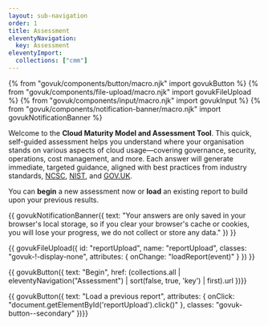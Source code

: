 ```yaml
---
layout: sub-navigation
order: 1
title: Assessment
eleventyNavigation:
  key: Assessment
eleventyImport:
  collections: ["cmm"]
---
```


{% from "govuk/components/button/macro.njk" import govukButton %}
{% from "govuk/components/file-upload/macro.njk" import govukFileUpload %}
{% from "govuk/components/input/macro.njk" import govukInput %}
{% from "govuk/components/notification-banner/macro.njk" import govukNotificationBanner %}

Welcome to the **Cloud Maturity Model and Assessment Tool**. This quick, self-guided assessment helps you understand where your organisation stands on various aspects of cloud usage—covering governance, security, operations, cost management, and more. Each answer will generate immediate, targeted guidance, aligned with best practices from industry standards, [NCSC](https://www.ncsc.gov.uk/), [NIST](https://csrc.nist.gov/), and [GOV.UK](https://www.gov.uk/).

You can **begin** a new assessment now or **load** an existing report to build upon your previous results.

{{ govukNotificationBanner({
  text: "Your answers are only saved in your browser's local storage, so if you clear your browser's cache or cookies, you will lose your progress, we do not collect or store any data."
}) }}

{{ govukFileUpload({
  id: "reportUpload",
  name: "reportUpload",
  classes: "govuk-!-display-none",
  attributes: {
    onChange: "loadReport(event)"
  }
}) }}

{{ govukButton({
  text: "Begin",
  href: (collections.all | eleventyNavigation("Assessment") | sort(false, true, 'key') | first).url
})}}

{{ govukButton({
  text: "Load a previous report",
  attributes: {
    onClick: "document.getElementById('reportUpload').click()"
  },
  classes: "govuk-button--secondary"
})}}

<script src="/{{"assets/domHelpers.js" | htmlBaseUrl}}"></script>
<script src="/{{"assets/dataMigration.js" | htmlBaseUrl}}"></script>
<script src="/{{"assets/cmm_report.js" | htmlBaseUrl}}"></script>
<script src="/{{"assets/cmm_assessment.js" | htmlBaseUrl}}"></script>
